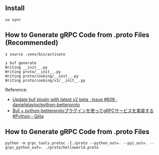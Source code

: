 ## Install
```
uv sync
```
## How to Generate gRPC Code from .proto Files (Recommended)
```
❯ source .venv/bin/activate

❯ buf generate
Writing __init__.py
Writing proto/__init__.py
Writing proto/cooking/__init__.py
Writing proto/cooking/v1/__init__.py
```

Reference:
- [Update buf plugin with latest v2 beta · Issue #608 · danielgtaylor/python-betterproto](https://github.com/danielgtaylor/python-betterproto/issues/608#issuecomment-2599786298)
- [Buf + python-betterprotoプラグインを使ってgRPCサービスを実装する #Python - Qiita](https://qiita.com/inetcpl/items/925255d28cb11ebf3789)

## How to Generate gRPC Code from .proto Files
```
python -m grpc_tools.protoc -I./proto --python_out=. --pyi_out=. --grpc_python_out=. ./proto/helloworld.proto
```